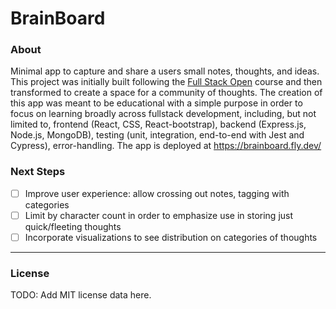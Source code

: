 # BrainBoard
### About
Minimal app to capture and share a users small notes, thoughts, and ideas. This project was initially built following the [Full Stack Open](https://fullstackopen.com/en/#course-contents) course and then transformed to create a space for a community of thoughts. The creation of this app was meant to be educational with a simple purpose in order to focus on learning broadly across fullstack development, including, but not limited to, frontend (React, CSS, React-bootstrap), backend (Express.js, Node.js, MongoDB), testing (unit, integration, end-to-end with Jest and Cypress), error-handling.
The app is deployed at https://brainboard.fly.dev/

### Next Steps
- [ ] Improve user experience: allow crossing out notes, tagging with categories
- [ ] Limit by character count in order to emphasize use in storing just quick/fleeting thoughts
- [ ] Incorporate visualizations to see distribution on categories of thoughts
- - - -
### License
TODO: Add MIT license data here.
